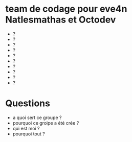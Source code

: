 # team de codage pour eve4n Natlesmathas et Octodev
- ?
- ?
- ?
- ?
- ?
- ?
- ?
- ?
- ?
- ?
# Questions 
- a quoi sert ce groupe ?
- pourquoi ce groipe a été crée ?
- qui est moi ?
- pourquoi tout ?
